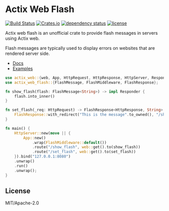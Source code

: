 # Actix Web Flash
[![Build Status](https://travis-ci.org/hatzel/actix-web-flash.svg?branch=master)](https://travis-ci.org/hatzel/actix-web-flash)
[![Crates.io](https://img.shields.io/crates/v/actix-web-flash.svg)](https://crates.io/crates/actix-web-flash)
[![dependency status](https://deps.rs/repo/github/hatzel/actix-web-flash/status.svg)](https://deps.rs/repo/github/hatzel/actix-web-flash)
[![license](https://img.shields.io/crates/l/actix-web-flash.svg)](https://github.com/hatzel/actix-web-flash/blob/master/LICENSE-MIT)

Actix web flash is an unofficial crate to provide flash messages in servers using Actix web.

Flash messages are typically used to display errors on websites that are rendered server side.

* [Docs](https://docs.rs/actix-web-flash/0.2.0/actix_web_flash/)
* [Examples](examples/)

```rust
use actix_web::{web, App, HttpRequest, HttpResponse, HttpServer, Responder};
use actix_web_flash::{FlashMessage, FlashMiddleware, FlashResponse};

fn show_flash(flash: FlashMessage<String>) -> impl Responder {
    flash.into_inner()
}

fn set_flash(_req: HttpRequest) -> FlashResponse<HttpResponse, String> {
    FlashResponse::with_redirect("This is the message".to_owned(), "/show_flash")
}

fn main() {
    HttpServer::new(move || {
        App::new()
            .wrap(FlashMiddleware::default())
            .route("/show_flash", web::get().to(show_flash))
            .route("/set_flash", web::get().to(set_flash))
    }).bind("127.0.0.1:8080")
    .unwrap()
    .run()
    .unwrap();
}
```

## License

MIT/Apache-2.0
